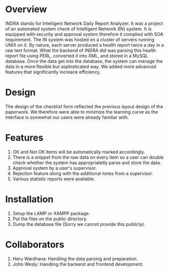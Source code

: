 # Overview
INDRA stands for Intelligent Network Daily Report Analyzer. It was a project of an automated system check of Intelligent Network (IN) 
system. It is equipped with security and approval system therefore it complied with SOA requirement.
The IN system was hosted on a cluster of servers running UNIX on it. By nature, each server produced a health report twice a day in a raw text format.
What the backend of INDRA did was parsing this health report file using PERL, converted it into XML, and stored in a MySQL database.
Once the data get into the database, the system can manage the data in a more flexible but sophisticated way. 
We added more advanced features that significantly increace efficiency.

# Design
The design of the checklist form reflected the previous layout design of the paperwork. 
We therefore were able to minimize the learning curve as the interface is somewhat our users were already familiar with.

# Features
1. OK and Not OK items will be automatically marked accordingly.
2. There is a snippet from the raw data on every item so a user can double check whether the system has appropriatetly parse and store the data.
3. Approval system by a user's supervisor.
4. Rejection feature along with the additional notes from a supervisor.
5. Various statistic reports were available.

# Installation
1. Setup the LAMP or XAMPP package.
2. Put the files on the public directory.
3. Dump the database file (Sorry we cannot provide this publicly).

# Collaborators
1. Heru Wardhana: Handling the data parsing and preparation.
2. John Wesly: Handling the backend and frontend development.

